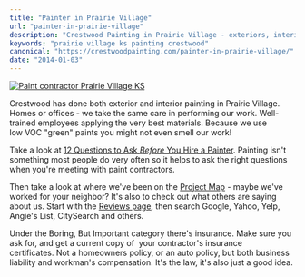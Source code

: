 ```yaml
---
title: "Painter in Prairie Village"
url: "painter-in-prairie-village"
description: "Crestwood Painting in Prairie Village - exteriors, interiors, offices!"
keywords: "prairie village ks painting crestwood"
canonical: "https://crestwoodpainting.com/painter-in-prairie-village/"
date: "2014-01-03"
---
```


[![Paint contractor Prairie Village KS](/images/PVKS-300x156.jpg)](/images/PVKS.jpg)

Crestwood has done both exterior and interior painting in Prairie Village. Homes or offices - we take the same care in performing our work. Well-trained employees applying the very best materials. Because we use low VOC "green" paints you might not even smell our work!

Take a look at [12 Questions to Ask _Before_ You Hire a Painter](/12-questions-ask-painter/ "12 Questions to Ask Before You Hire a Painter"). Painting isn't something most people do very often so it helps to ask the right questions when you're meeting with paint contractors.

Then take a look at where we've been on the [Project Map](/map "Project Map") - maybe we've worked for your neighbor? It's also to check out what others are saying about us. Start with the [Reviews page](/reviews/ "Online Reviews – Painters in Kansas City"), then search Google, Yahoo, Yelp, Angie's List, CitySearch and others.

Under the Boring, But Important category there's insurance. Make sure you ask for, and get a current copy of  your contractor's insurance certificates. Not a homeowners policy, or an auto policy, but both business liability and workman's compensation. It's the law, it's also just a good idea.
